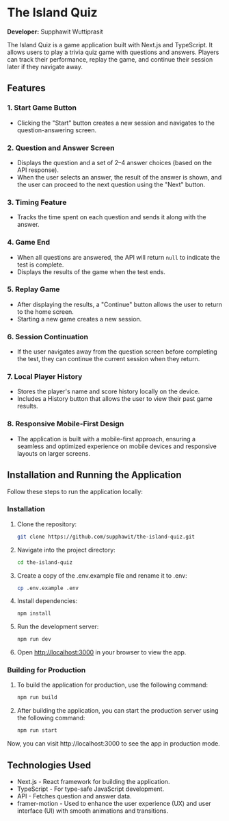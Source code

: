 # The Island Quiz

**Developer:** Supphawit Wuttiprasit

The Island Quiz is a game application built with Next.js and TypeScript. It allows users to play a trivia quiz game with questions and answers. Players can track their performance, replay the game, and continue their session later if they navigate away.

## Features

### 1. Start Game Button
- Clicking the "Start" button creates a new session and navigates to the question-answering screen.

### 2. Question and Answer Screen
- Displays the question and a set of 2–4 answer choices (based on the API response).
- When the user selects an answer, the result of the answer is shown, and the user can proceed to the next question using the "Next" button.

### 3. Timing Feature
- Tracks the time spent on each question and sends it along with the answer.

### 4. Game End
- When all questions are answered, the API will return `null` to indicate the test is complete.
- Displays the results of the game when the test ends.

### 5. Replay Game
- After displaying the results, a "Continue" button allows the user to return to the home screen.
- Starting a new game creates a new session.

### 6. Session Continuation
- If the user navigates away from the question screen before completing the test, they can continue the current session when they return.

### 7. Local Player History
- Stores the player's name and score history locally on the device.
- Includes a History button that allows the user to view their past game results.

### 8. Responsive Mobile-First Design
- The application is built with a mobile-first approach, ensuring a seamless and optimized experience on mobile devices and responsive layouts on larger screens.

## Installation and Running the Application

Follow these steps to run the application locally:

### Installation
1. Clone the repository:
    ```bash
    git clone https://github.com/supphawit/the-island-quiz.git
    ```
2. Navigate into the project directory:
    ```bash
    cd the-island-quiz
    ```
3. Create a copy of the .env.example file and rename it to .env:
    ```bash
    cp .env.example .env
    ```
5. Install dependencies:
    ```bash
    npm install
    ```
6. Run the development server:
    ```bash
    npm run dev
    ```
7. Open [http://localhost:3000](http://localhost:3000) in your browser to view the app.

### Building for Production
1. To build the application for production, use the following command:
    ```bash
    npm run build
    ```
2. After building the application, you can start the production server using the following command:
    ```bash
    npm run start
    ```
Now, you can visit http://localhost:3000 to see the app in production mode.

## Technologies Used
- Next.js - React framework for building the application.
- TypeScript - For type-safe JavaScript development.
- API - Fetches question and answer data.
- framer-motion - Used to enhance the user experience (UX) and user interface (UI) with smooth animations and transitions.
